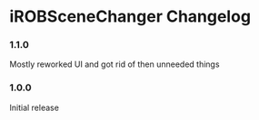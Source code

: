# iROBSceneChanger Changelog
### 1.1.0
Mostly reworked UI and got rid of then unneeded things

### 1.0.0
Initial release